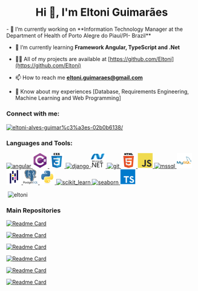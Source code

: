 <h1 align="center">Hi 👋, I'm Eltoni Guimarães</h1>
- 🔭 I’m currently working on **Information Technology Manager at the Department of Health of Porto Alegre do Piauí/PI- Brazil**

- 🌱 I’m currently learning **Framework Angular, TypeScript and .Net**

- 👨‍💻 All of my projects are available at [https://github.com/Eltoni](https://github.com/Eltoni)

- 📫 How to reach me **eltoni.guimaraes@gmail.com**

- 📄 Know about my experiences [Database, Requirements Engineering, Machine Learning and Web Programming]

<h3 align="left">Connect with me:</h3>
<p align="left">
<a href="https://linkedin.com/in/eltoni-alves-guimar%c3%a3es-02b0b6138/" target="blank"><img align="center" src="https://raw.githubusercontent.com/rahuldkjain/github-profile-readme-generator/master/src/images/icons/Social/linked-in-alt.svg" alt="eltoni-alves-guimar%c3%a3es-02b0b6138/" height="30" width="40" /></a>
</p>

<h3 align="left">Languages and Tools:</h3>
<p align="left"> <a href="https://angular.io" target="_blank" rel="noreferrer"> <img src="https://angular.io/assets/images/logos/angular/angular.svg" alt="angular" width="40" height="40"/> </a> <a href="https://www.w3schools.com/cs/" target="_blank" rel="noreferrer"> <img src="https://raw.githubusercontent.com/devicons/devicon/master/icons/csharp/csharp-original.svg" alt="csharp" width="40" height="40"/> </a> <a href="https://www.w3schools.com/css/" target="_blank" rel="noreferrer"> <img src="https://raw.githubusercontent.com/devicons/devicon/master/icons/css3/css3-original-wordmark.svg" alt="css3" width="40" height="40"/> </a> <a href="https://www.djangoproject.com/" target="_blank" rel="noreferrer"> <img src="https://cdn.worldvectorlogo.com/logos/django.svg" alt="django" width="40" height="40"/> </a> <a href="https://dotnet.microsoft.com/" target="_blank" rel="noreferrer"> <img src="https://raw.githubusercontent.com/devicons/devicon/master/icons/dot-net/dot-net-original-wordmark.svg" alt="dotnet" width="40" height="40"/> </a> <a href="https://git-scm.com/" target="_blank" rel="noreferrer"> <img src="https://www.vectorlogo.zone/logos/git-scm/git-scm-icon.svg" alt="git" width="40" height="40"/> </a> <a href="https://www.w3.org/html/" target="_blank" rel="noreferrer"> <img src="https://raw.githubusercontent.com/devicons/devicon/master/icons/html5/html5-original-wordmark.svg" alt="html5" width="40" height="40"/> </a> <a href="https://developer.mozilla.org/en-US/docs/Web/JavaScript" target="_blank" rel="noreferrer"> <img src="https://raw.githubusercontent.com/devicons/devicon/master/icons/javascript/javascript-original.svg" alt="javascript" width="40" height="40"/> </a> <a href="https://www.microsoft.com/en-us/sql-server" target="_blank" rel="noreferrer"> <img src="https://www.svgrepo.com/show/303229/microsoft-sql-server-logo.svg" alt="mssql" width="40" height="40"/> </a> <a href="https://www.mysql.com/" target="_blank" rel="noreferrer"> <img src="https://raw.githubusercontent.com/devicons/devicon/master/icons/mysql/mysql-original-wordmark.svg" alt="mysql" width="40" height="40"/> </a> <a href="https://pandas.pydata.org/" target="_blank" rel="noreferrer"> <img src="https://raw.githubusercontent.com/devicons/devicon/2ae2a900d2f041da66e950e4d48052658d850630/icons/pandas/pandas-original.svg" alt="pandas" width="40" height="40"/> </a> <a href="https://www.postgresql.org" target="_blank" rel="noreferrer"> <img src="https://raw.githubusercontent.com/devicons/devicon/master/icons/postgresql/postgresql-original-wordmark.svg" alt="postgresql" width="40" height="40"/> </a> <a href="https://www.python.org" target="_blank" rel="noreferrer"> <img src="https://raw.githubusercontent.com/devicons/devicon/master/icons/python/python-original.svg" alt="python" width="40" height="40"/> </a> <a href="https://scikit-learn.org/" target="_blank" rel="noreferrer"> <img src="https://upload.wikimedia.org/wikipedia/commons/0/05/Scikit_learn_logo_small.svg" alt="scikit_learn" width="40" height="40"/> </a> <a href="https://seaborn.pydata.org/" target="_blank" rel="noreferrer"> <img src="https://seaborn.pydata.org/_images/logo-mark-lightbg.svg" alt="seaborn" width="40" height="40"/> </a> <a href="https://www.typescriptlang.org/" target="_blank" rel="noreferrer"> <img src="https://raw.githubusercontent.com/devicons/devicon/master/icons/typescript/typescript-original.svg" alt="typescript" width="40" height="40"/> </a> </p>

<p>&nbsp;<img align="center" src="https://github-readme-stats.vercel.app/api?username=eltoni&show_icons=true&locale=en" alt="eltoni" /></p>

<h3 align="left">Main Repositories </h3>

[![Readme Card](https://github-readme-stats.vercel.app/api/pin/?username=eltoni&repo=flobike-ecommerce)](https://github.com/eltoni/flobike-ecommerce)

[![Readme Card](https://github-readme-stats.vercel.app/api/pin/?username=eltoni&repo=diario)](https://github.com/Eltoni/diario)

[![Readme Card](https://github-readme-stats.vercel.app/api/pin/?username=eltoni&repo=MeuCorresAPI)](https://github.com/Eltoni/MeuCorresAPI)

[![Readme Card](https://github-readme-stats.vercel.app/api/pin/?username=eltoni&repo=MeuCorresAPI)](https://github.com/Eltoni/MeuCorresAPI)

[![Readme Card](https://github-readme-stats.vercel.app/api/pin/?username=eltoni&repo=CORRES-API-FRONT)](https://github.com/Eltoni/CORRES-API-FRONT)

[![Readme Card](https://github-readme-stats.vercel.app/api/pin/?username=eltoni&repo=ProjetoAulaFrontEnd)](https://github.com/Eltoni/ProjetoAulaFrontEnd)



